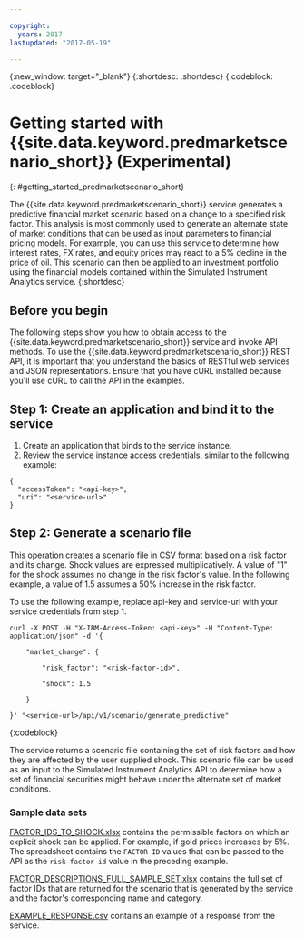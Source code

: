 ```yaml
---

copyright:
  years: 2017
lastupdated: "2017-05-19"

---
```

{:new_window: target="_blank"}
{:shortdesc: .shortdesc}
{:codeblock: .codeblock}

# Getting started with {{site.data.keyword.predmarketscenario_short}} (Experimental)
{: #getting_started_predmarketscenario_short}

The {{site.data.keyword.predmarketscenario_short}} service generates a predictive financial market scenario based on a change to a specified risk factor. This analysis is most commonly used to generate an alternate state of market conditions that can be used as input parameters to financial pricing models. For example, you can use this service to determine how interest rates, FX rates, and equity prices may react to a 5% decline in the price of oil. This scenario can then be applied to an investment portfolio using the financial models contained within the Simulated Instrument Analytics service.
{:shortdesc}

## Before you begin
The following steps show you how to obtain access to the {{site.data.keyword.predmarketscenario_short}} service and invoke API methods. To use the {{site.data.keyword.predmarketscenario_short}} REST API, it is important that you understand the basics of RESTful web services and JSON representations.
Ensure that you have cURL installed because you'll use cURL to call the API in the examples.

## Step 1: Create an application and bind it to the service

1.  Create an application that binds to the service instance.
2.  Review the service instance access credentials, similar to the following example:
```
{
  "accessToken": "<api-key>",
  "uri": "<service-url>"
}
```

## Step 2: Generate a scenario file

This operation creates a scenario file in CSV format based on a risk factor and its change. Shock values are expressed multiplicatively. A value of "1" for the shock assumes no change in the risk factor's value. In the following example, a value of 1.5 assumes a 50% increase in the risk factor.

To use the following example, replace api-key and service-url with your service credentials from step 1.

```
curl -X POST -H "X-IBM-Access-Token: <api-key>" -H "Content-Type: application/json" -d '{

    "market_change": {

        "risk_factor": "<risk-factor-id>",

        "shock": 1.5

    }

}' "<service-url>/api/v1/scenario/generate_predictive"
```
{:codeblock}

The service returns a scenario file containing the set of risk factors and how they are affected by the user supplied shock. This scenario file can be used as an input to the Simulated Instrument Analytics API to determine how a set of financial securities might behave under the alternate set of market conditions.

[comment]: <> (### Example scenario files)

[comment]: <> ([curve_shifts_sample.csv]http://public.dhe.ibm.com/software/analytics/solutions/en/fintech/curve_shifts_sample.csv is a scenario sample file representing different interest rate curve movements with both parallel and non-parallel shifts.)

[comment]: <> ([stresstests_sample.csv]http://public.dhe.ibm.com/software/analytics/solutions/en/fintech/stresstests_sample.csv is a scenario sample file representing a hypothetical flight to quality, whereby treasury curves fall, swap rates rise, and equities drop 10%.)

### Sample data sets

[FACTOR_IDS_TO_SHOCK.xlsx](http://public.dhe.ibm.com/software/analytics/solutions/en/fintech/FACTOR_IDS_TO_SHOCK.xlsx) contains the permissible factors on which an explicit shock can be applied. For example, if gold prices increases by 5%. The spreadsheet contains the `FACTOR ID` values that can be passed to the API as the `risk-factor-id` value in the preceding example.

[FACTOR_DESCRIPTIONS_FULL_SAMPLE_SET.xlsx](http://public.dhe.ibm.com/software/analytics/solutions/en/fintech/FACTOR_DESCRIPTIONS_FULL_SAMPLE_SET.xlsx) contains the full set of factor IDs that are returned for the scenario that is generated by the service and the factor's corresponding name and category.

[EXAMPLE_RESPONSE.csv](http://public.dhe.ibm.com/software/analytics/solutions/en/fintech/EXAMPLE_RESPONSE.csv) contains an example of a response from the service.
